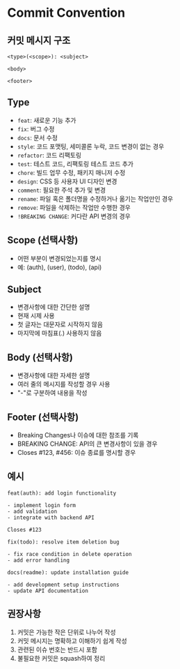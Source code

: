 # Commit Convention

## 커밋 메시지 구조

```text
<type>(<scope>): <subject>

<body>

<footer>
```

## Type

- `feat`: 새로운 기능 추가
- `fix`: 버그 수정
- `docs`: 문서 수정
- `style`: 코드 포맷팅, 세미콜론 누락, 코드 변경이 없는 경우
- `refactor`: 코드 리팩토링
- `test`: 테스트 코드, 리팩토링 테스트 코드 추가
- `chore`: 빌드 업무 수정, 패키지 매니저 수정
- `design`: CSS 등 사용자 UI 디자인 변경
- `comment`: 필요한 주석 추가 및 변경
- `rename`: 파일 혹은 폴더명을 수정하거나 옮기는 작업만인 경우
- `remove`: 파일을 삭제하는 작업만 수행한 경우
- `!BREAKING CHANGE`: 커다란 API 변경의 경우

## Scope (선택사항)

- 어떤 부분이 변경되었는지를 명시
- 예: (auth), (user), (todo), (api)

## Subject

- 변경사항에 대한 간단한 설명
- 현재 시제 사용
- 첫 글자는 대문자로 시작하지 않음
- 마지막에 마침표(.) 사용하지 않음

## Body (선택사항)

- 변경사항에 대한 자세한 설명
- 여러 줄의 메시지를 작성할 경우 사용
- "-"로 구분하여 내용을 작성

## Footer (선택사항)

- Breaking Changes나 이슈에 대한 참조를 기록
- BREAKING CHANGE: API의 큰 변경사항이 있을 경우
- Closes #123, #456: 이슈 종료를 명시할 경우

## 예시

```text
feat(auth): add login functionality

- implement login form
- add validation
- integrate with backend API

Closes #123
```

```text
fix(todo): resolve item deletion bug

- fix race condition in delete operation
- add error handling
```

```text
docs(readme): update installation guide

- add development setup instructions
- update API documentation
```

## 권장사항

1. 커밋은 가능한 작은 단위로 나누어 작성
2. 커밋 메시지는 명확하고 이해하기 쉽게 작성
3. 관련된 이슈 번호는 반드시 포함
4. 불필요한 커밋은 squash하여 정리

